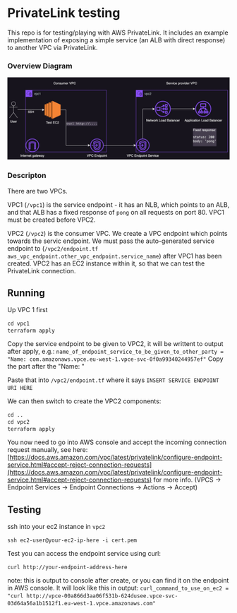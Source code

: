 # PrivateLink testing

This repo is for testing/playing with AWS PrivateLink. It includes an example implementation of exposing a simple service (an ALB with direct response) to another VPC via PrivateLink.

### Overview Diagram

![overview diagram](vpc-private-link-testing.jpg)

### Descripton

There are two VPCs.

VPC1 (`/vpc1`) is the service endpoint - it has an NLB, which points to an ALB, and that ALB has a fixed response of `pong` on all requests on port 80. VPC1 must be created before VPC2.

VPC2 (`/vpc2`) is the consumer VPC. We create a VPC endpoint which points towards the servic endpoint. We must pass the auto-generated service endpoint to (`/vpc2/endpoint.tf  aws_vpc_endpoint.other_vpc_endpoint.service_name`) after VPC1 has been created. VPC2 has an EC2 instance within it, so that we can test the PrivateLink connection.

## Running
Up VPC 1 first

```
cd vpc1
terraform apply
```

Copy the service endpoint to be given to VPC2, it will be writtent to output after apply, e.g.:
`name_of_endpoint_service_to_be_given_to_other_party = "Name: com.amazonaws.vpce.eu-west-1.vpce-svc-0f0a99340244957ef"`
Copy the part after the "Name: "

Paste that into `/vpc2/endpoint.tf` where it says `INSERT SERVICE ENDPOINT URI HERE`

We can then switch to create the VPC2 components:

```
cd ..
cd vpc2
terraform apply
```

You now need to go into AWS console and accept the incoming connection request manually, see here: [https://docs.aws.amazon.com/vpc/latest/privatelink/configure-endpoint-service.html#accept-reject-connection-requests](https://docs.aws.amazon.com/vpc/latest/privatelink/configure-endpoint-service.html#accept-reject-connection-requests) for more info.
(VPCS -> Endpoint Services -> Endpoint Connections -> Actions -> Accept)

## Testing
ssh into your ec2 instance in `vpc2`

```
ssh ec2-user@your-ec2-ip-here -i cert.pem
```

Test you can access the endpoint service using curl:
```
curl http://your-endpoint-address-here
```
note: this is output to console after create, or you can find it on the endpoint in AWS console. It will look like this in output:
`curl_command_to_use_on_ec2 = "curl http://vpce-00a866d3aa06f531b-624dusee.vpce-svc-03d64a56a1b1512f1.eu-west-1.vpce.amazonaws.com"`
